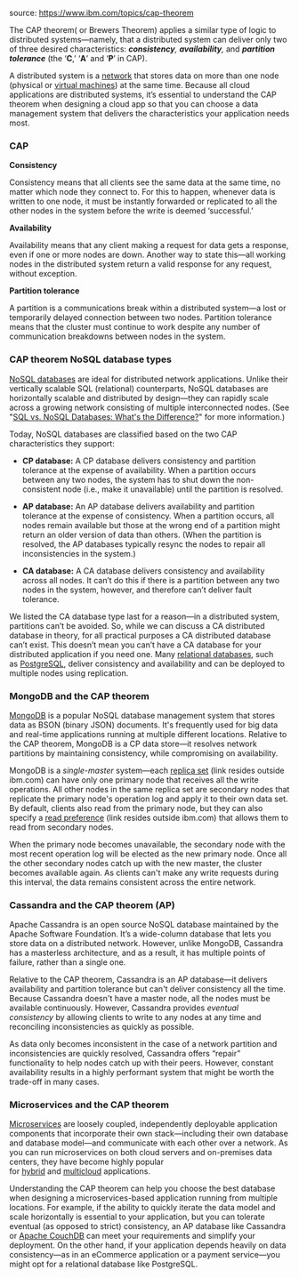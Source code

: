 source: https://www.ibm.com/topics/cap-theorem

The CAP theorem( or Brewers Theorem) applies a similar type of logic to distributed systems—namely, that a distributed system can deliver only two of three desired characteristics: _**consistency**, **availability**,_ and _**partition tolerance**_ (the ‘**C**,’ ‘**A**’ and ‘**P**’ in CAP).

A distributed system is a [network](https://www.ibm.com/topics/networking "networking-a-complete-guide") that stores data on more than one node (physical or [virtual machines](https://www.ibm.com/topics/virtual-machines "virtual-machines")) at the same time. Because all cloud applications are distributed systems, it’s essential to understand the CAP theorem when designing a cloud app so that you can choose a data management system that delivers the characteristics your application needs most.

### CAP

**Consistency**

Consistency means that all clients see the same data at the same time, no matter which node they connect to. For this to happen, whenever data is written to one node, it must be instantly forwarded or replicated to all the other nodes in the system before the write is deemed ‘successful.’

**Availability**

Availability means that any client making a request for data gets a response, even if one or more nodes are down. Another way to state this—all working nodes in the distributed system return a valid response for any request, without exception.

**Partition tolerance**

A partition is a communications break within a distributed system—a lost or temporarily delayed connection between two nodes. Partition tolerance means that the cluster must continue to work despite any number of communication breakdowns between nodes in the system.

### CAP theorem NoSQL database types

[NoSQL databases](https://www.ibm.com/topics/nosql-databases) are ideal for distributed network applications. Unlike their vertically scalable SQL (relational) counterparts, NoSQL databases are horizontally scalable and distributed by design—they can rapidly scale across a growing network consisting of multiple interconnected nodes. (See "[SQL vs. NoSQL Databases: What's the Difference?](https://www.ibm.com/cloud/blog/sql-vs-nosql)" for more information.)

Today, NoSQL databases are classified based on the two CAP characteristics they support:

-   **CP database:** A CP database delivers consistency and partition tolerance at the expense of availability. When a partition occurs between any two nodes, the system has to shut down the non-consistent node (i.e., make it unavailable) until the partition is resolved.  
      
    
-   **AP database:** An AP database delivers availability and partition tolerance at the expense of consistency. When a partition occurs, all nodes remain available but those at the wrong end of a partition might return an older version of data than others. (When the partition is resolved, the AP databases typically resync the nodes to repair all inconsistencies in the system.)  
      
    
-   **CA database:** A CA database delivers consistency and availability across all nodes. It can’t do this if there is a partition between any two nodes in the system, however, and therefore can’t deliver fault tolerance.

We listed the CA database type last for a reason—in a distributed system, partitions can’t be avoided. So, while we can discuss a CA distributed database in theory, for all practical purposes a CA distributed database can’t exist. This doesn’t mean you can’t have a CA database for your distributed application if you need one. Many [relational databases](https://www.ibm.com/topics/relational-databases), such as [PostgreSQL](https://www.ibm.com/topics/postgresql), deliver consistency and availability and can be deployed to multiple nodes using replication.

### MongoDB and the CAP theorem

[MongoDB](https://www.ibm.com/topics/mongodb) is a popular NoSQL database management system that stores data as BSON (binary JSON) documents. It's frequently used for big data and real-time applications running at multiple different locations. Relative to the CAP theorem, MongoDB is a CP data store—it resolves network partitions by maintaining consistency, while compromising on availability.

MongoDB is a _single-master_ system—each [replica set](https://www.mongodb.com/docs/v3.4/replication/) (link resides outside ibm.com) can have only one primary node that receives all the write operations. All other nodes in the same replica set are secondary nodes that replicate the primary node's operation log and apply it to their own data set. By default, clients also read from the primary node, but they can also specify a [read preference](https://www.mongodb.com/docs/v3.4/core/read-preference/) (link resides outside ibm.com) that allows them to read from secondary nodes.

When the primary node becomes unavailable, the secondary node with the most recent operation log will be elected as the new primary node. Once all the other secondary nodes catch up with the new master, the cluster becomes available again. As clients can't make any write requests during this interval, the data remains consistent across the entire network.

### Cassandra and the CAP theorem (AP)

Apache Cassandra is an open source NoSQL database maintained by the Apache Software Foundation. It’s a wide-column database that lets you store data on a distributed network. However, unlike MongoDB, Cassandra has a masterless architecture, and as a result, it has multiple points of failure, rather than a single one.

Relative to the CAP theorem, Cassandra is an AP database—it delivers availability and partition tolerance but can't deliver consistency all the time. Because Cassandra doesn't have a master node, all the nodes must be available continuously. However, Cassandra provides _eventual consistency_ by allowing clients to write to any nodes at any time and reconciling inconsistencies as quickly as possible.

As data only becomes inconsistent in the case of a network partition and inconsistencies are quickly resolved, Cassandra offers “repair” functionality to help nodes catch up with their peers. However, constant availability results in a highly performant system that might be worth the trade-off in many cases.

### Microservices and the CAP theorem

[Microservices](https://www.ibm.com/topics/microservices) are loosely coupled, independently deployable application components that incorporate their own stack—including their own database and database model—and communicate with each other over a network. As you can run microservices on both cloud servers and on-premises data centers, they have become highly popular for [hybrid](https://www.ibm.com/topics/hybrid-cloud) and [multicloud](https://www.ibm.com/topics/multicloud) applications.

Understanding the CAP theorem can help you choose the best database when designing a microservices-based application running from multiple locations. For example, if the ability to quickly iterate the data model and scale horizontally is essential to your application, but you can tolerate eventual (as opposed to strict) consistency, an AP database like Cassandra or [Apache CouchDB](https://www.ibm.com/topics/couchdb) can meet your requirements and simplify your deployment. On the other hand, if your application depends heavily on data consistency—as in an eCommerce application or a payment service—you might opt for a relational database like PostgreSQL.